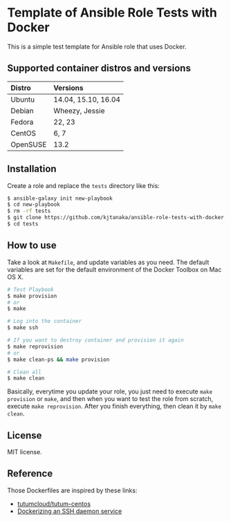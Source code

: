 # Template of Ansible Role Tests with Docker

This is a simple test template for Ansible role that uses Docker.

## Supported container distros and versions

| Distro | Versions          |
|:-------|:------------------|
|Ubuntu  |14.04, 15.10, 16.04|
|Debian  |Wheezy, Jessie     |
|Fedora  |22, 23             |
|CentOS  |6, 7               |
|OpenSUSE|13.2               |

## Installation

Create a role and replace the `tests` directory like this:

```bash
$ ansible-galaxy init new-playbook
$ cd new-playbook
$ rm -rf tests
$ git clone https://github.com/kjtanaka/ansible-role-tests-with-docker.git tests
$ cd tests
```

## How to use

Take a look at `Makefile`, and update variables as you need. The default variables are
set for the default environment of the Docker Toolbox on Mac OS X.

```bash
# Test Playbook
$ make provision
# or
$ make

# Log into the container
$ make ssh

# If you want to destroy container and provision it again
$ make reprovision
# or
$ make clean-ps && make provision

# Clean all
$ make clean
```

Basically, everytime you update your role, you just need to execute `make provision` or
`make`, and then when you want to test the role from scratch, execute `make reprovision`.
After you finish everything, then clean it by `make clean`.

## License

MIT license.

## Reference

Those Dockerfiles are inspired by these links:

- [tutumcloud/tutum-centos](https://github.com/tutumcloud/tutum-centos.git)
- [Dockerizing an SSH daemon service](https://docs.docker.com/engine/examples/running_ssh_service/)
